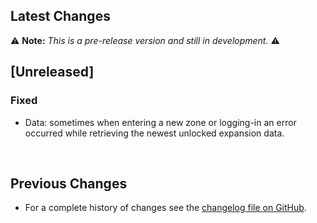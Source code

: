 ## Latest Changes

⚠️ **Note:** _This is a pre-release version and still in development._ ⚠️

## [Unreleased]

### Fixed

* Data: sometimes when entering a new zone or logging-in an error occurred while retrieving the newest unlocked expansion data.

&nbsp;

## Previous Changes

* For a complete history of changes see the [changelog file on GitHub](https://github.com/erglo/mission-report-button-plus/blob/main/CHANGELOG.md "CHANGELOG.md").
